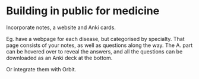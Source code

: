 # Building in public for medicine
Incorporate notes, a website and Anki cards.

Eg. have a webpage for each disease, but categorised by specialty. That page consists of your notes, as well as questions along the way. The A. part can be hovered over to reveal the answers, and all the questions can be downloaded as an Anki deck at the bottom.

Or integrate them with Orbit.

<!-- #life/project/0. raw# -->

<!-- {BearID:31EB4BBB-2E41-4F6E-81E0-85670CADC42B-477-0000048EB5682A71} -->

